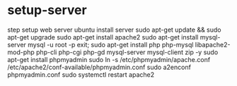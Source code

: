 # setup-server
step setup web server ubuntu
install server
sudo apt-get update && sudo apt-get upgrade
sudo apt-get install apache2
sudo apt-get install mysql-server
mysql -u root -p
exit;
sudo apt-get install php php-mysql libapache2-mod-php php-cli php-cgi php-gd mysql-server mysql-client zip -y
sudo apt-get install phpmyadmin
sudo ln -s /etc/phpmyadmin/apache.conf /etc/apache2/conf-available/phpmyadmin.conf
sudo a2enconf phpmyadmin.conf
sudo systemctl restart apache2
